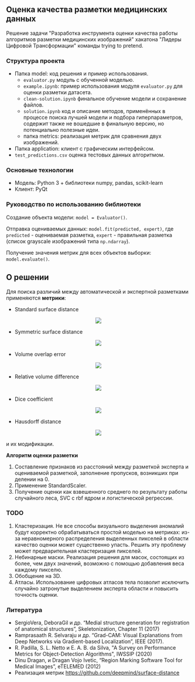 ## Оценка качества разметки медицинских данных
Решение задачи "Разработка инструмента оценки качества работы алгоритмов разметки медицинских изображений" хакатона "Лидеры Цифровой Трансформации" команды trying to pretend.

### Структура проекта
- Папка model: код решения и пример использования.
  - `evaluator.py` модуль с обученной моделью.
  - `example.ipynb`: пример использования модуля `evaluator.py` для оценки разметки датасета.
  - `clean-solution.ipynb` финальное обучение модели и сохранение файлов.
  - `solution.ipynb` код и описание методов, применённых в процессе поиска лучшей модели и подбора гиперпараметров, содержит также не вошедшие в финальную версию, но потенциально полезные идеи.
  - папка metrics: реализация метрик для сравнения двух изображений.
- Папка application: клиент с графическим интерфейсом.
- `test_predictions.csv` оценка тестовых данных алгоритмом.

### Основные технологии
- Модель: Python 3 + библиотеки numpy, pandas, scikit-learn
- Клиент: PyQt

### Руководство по использованию библиотеки
Создание объекта модели: `model = Evaluator()`.

Отправка оцениваемых данных: `model.fit(predicted, expert)`, где `predicted` - оцениваемая разметка, `expert` - правильная разметка (список grayscale изображений типа `np.ndarray`).

Получение значения метрик для всех объектов выборки: `model.evaluate()`.

## О решении
Для поиска различий между автоматической и экспертной разметками применяются **метрики**:
- Standard surface distance
<p align="center">
  <img src="https://latex.codecogs.com/svg.latex?AvD=\frac{1}{Y}\sum_{y\in%20Y}D_X(y)" /> 
</p>

- Symmetric surface distance
<p align="center">
  <img src="https://latex.codecogs.com/svg.latex?AvSD=\frac{1}{|X|+|Y|}\left(\sum_{x\in%20X}D_Y(x)+\sum_{y\in%20Y}D_X(y)\right)=\frac{|Y|AvD_Y(X,%20Y)+|X|AvD(Y,%20X)}{|X|+|Y|}" /> 
</p>

- Volume overlap error
<p align="center">
  <img src="https://latex.codecogs.com/svg.latex?VOE=100\times\left(1-\frac{|X\cap%20Y|}{|X|+|Y|}\right)" /> 
</p>

- Relative volume difference
<p align="center">
  <img src="https://latex.codecogs.com/svg.latex?RVD%20=%20100\times\frac{|X|-|Y|}{|Y|}" /> 
</p>

- Dice coefficient
<p align="center">
  <img src="https://latex.codecogs.com/svg.latex?DICE%20=%20\frac{2|X\cap%20Y|}{|X|+|Y|}" /> 
</p>

- Hausdorff distance
<p align="center">
  <img src="https://latex.codecogs.com/svg.latex?D=\max\{\max_{x\in%20X}\min_{y\in%20Y}d(x,%20y),%20\max_{y\in%20Y}\min_{x\in%20X}d(x,%20y)\}" /> 
</p>

и их модификации.

**Алгоритм оценки разметки**
1. Составление признаков из расстояний между разметкой эксперта и оцениваемой разметкой, заполнение пропусков, возникших при делении на 0.
2. Применение StandardScaler.
3. Получение оценки как взвешенного среднего по результату работы случайного леса, SVC с rbf ядром и логистической регрессии.

### TODO
1. Кластеризация. Не все способы визуального выделения аномалий будут корректно обрабатываться простой моделью на метриках: из-за неравномерного распределения выделенных пикселей в области качество оценки может существенно упасть. Решить эту проблему может предварительная кластеризация пикселей.
2. Небинарные маски. Реализация решения для масок, состоящих из более, чем двух значений, возможно с помощью добавления веса каждому пикселю.
3. Обобщение на 3D.
4. Атласы. Использование цифровых атласов тела позволит исключить случайно затронутые выделением эксперта области и повысить точность оценки.

### Литература
- SergioVera, DeboraGil и др. “Medial structure generation for registration of anatomical structures”, Skeletonization, Chapter 11 (2017)
- Ramprasaath R. Selvaraju и др. “Grad-CAM: Visual Explanations from Deep Networks via Gradient-based Localization”, IEEE (2017).
- R. Padilla, S. L. Netto и E. A. B. da Silva, "A Survey on Performance Metrics for Object-Detection Algorithms", IWSSIP (2020)
- Dinu Dragan, и Dragan Vojo Ivetic, “Region Marking Software Tool for Medical Images”, eTELEMED (2012)
- Реализация метрик https://github.com/deepmind/surface-distance
